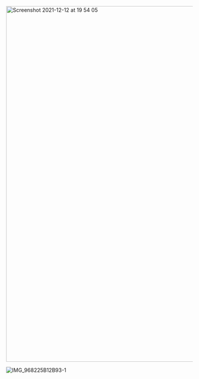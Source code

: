 
<img width="961" alt="Screenshot 2021-12-12 at 19 54 05" src="https://user-images.githubusercontent.com/89366347/145709530-9794fdbc-9a4f-4d9e-89b0-c70b3dd45df9.png">

![IMG_968225B12B93-1](https://user-images.githubusercontent.com/89366347/145709778-7be43ef7-b480-49b8-92db-6a10c8e0ca3a.jpeg)
